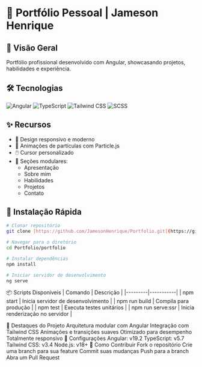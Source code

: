 # 🚀 Portfólio Pessoal | Jameson Henrique

## 📌 Visão Geral

Portfólio profissional desenvolvido com Angular, showcasando projetos, habilidades e experiência.

## 🛠 Tecnologias

![Angular](https://img.shields.io/badge/Angular-DD0031?style=for-the-badge&logo=angular&logoColor=white)
![TypeScript](https://img.shields.io/badge/TypeScript-007ACC?style=for-the-badge&logo=typescript&logoColor=white)
![Tailwind CSS](https://img.shields.io/badge/Tailwind_CSS-38B2AC?style=for-the-badge&logo=tailwind-css&logoColor=white)
![SCSS](https://img.shields.io/badge/SCSS-CC6699?style=for-the-badge&logo=sass&logoColor=white)

## ✨ Recursos

- 🎨 Design responsivo e moderno
- 🌈 Animações de partículas com Particle.js
- 🖱️ Cursor personalizado
- 📱 Seções modulares:
  * Apresentação
  * Sobre mim
  * Habilidades
  * Projetos
  * Contato

## 🚀 Instalação Rápida

```bash
# Clonar repositório
git clone [https://github.com/JamesonHenrique/Portfolio.git](https://github.com/JamesonHenrique/Portfolio.git)

# Navegar para o diretório
cd Portfolio/portfolio

# Instalar dependências
npm install

# Iniciar servidor de desenvolvimento
ng serve
```
📦 Scripts Disponíveis
| Comando | Descrição | |---------|-----------| | npm start | Inicia servidor de desenvolvimento | | npm run build | Compila para produção | | npm test | Executa testes unitários | | npm run serve:ssr | Inicia renderização no servidor |

🌟 Destaques do Projeto
Arquitetura modular com Angular
Integração com Tailwind CSS
Animações e transições suaves
Otimizado para desempenho
Totalmente responsivo
🔧 Configurações
Angular: v19.2
TypeScript: v5.7
Tailwind CSS: v3.4
Node.js: v18+
🤝 Como Contribuir
Fork o repositório
Crie uma branch para sua feature
Commit suas mudanças
Push para a branch
Abra um Pull Request
